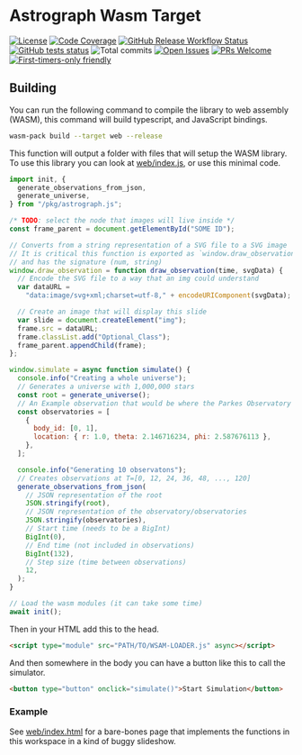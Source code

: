 # Astrograph Wasm Target

[![License](https://img.shields.io/github/license/2sugarcubes/astrograph)](https://github.com/2sugarcubes/astrograph/LICENSE.txt)
[![Code Coverage](https://codecov.io/gh/2sugarcubes/astrograph/branch/dev/graph/badge.svg?token=E27GPTMWQY)](https://codecov.io/github/2sugarcubes/astrograph)
[![GitHub Release Workflow Status](https://img.shields.io/github/actions/workflow/status/2sugarcubes/astrograph/release.yml)](https://github.com/2sugarcubes/astrograph/releases)
[![GitHub tests status](https://img.shields.io/github/check-runs/2sugarcubes/astrograph/dev)](https://github.com/2sugarcubes/astrograph/actions)
![Total commits](https://img.shields.io/github/commit-activity/t/2sugarcubes/astrograph/dev)
[![Open Issues](https://img.shields.io/github/issues/2sugarcubes/astrograph)](https://github.com/2sugarcubes/astrograph/issues)
[![PRs Welcome](https://img.shields.io/badge/PRs-Welcome-leaf--green)](https://makeapullrequest.com)
[![First-timers-only friendly](https://img.shields.io/badge/first--timers--only-friendly-leaf--green)](https://www.firsttimersonly.com/)

## Building

You can run the following command to compile the library to web assembly (WASM),
this command will build typescript, and JavaScript bindings.

```sh
wasm-pack build --target web --release
```

This function will output a folder with files that will setup the WASM library.
To use this library you can look at [web/index.js](../web/index.js), or use
this minimal code.

```JavaScript
import init, {
  generate_observations_from_json,
  generate_universe,
} from "/pkg/astrograph.js";

/* TODO: select the node that images will live inside */
const frame_parent = document.getElementById("SOME ID");

// Converts from a string representation of a SVG file to a SVG image
// It is critical this function is exported as `window.draw_observation`
// and has the signature (num, string)
window.draw_observation = function draw_observation(time, svgData) {
  // Encode the SVG file to a way that an img could understand
  var dataURL =
    "data:image/svg+xml;charset=utf-8," + encodeURIComponent(svgData);

  // Create an image that will display this slide
  var slide = document.createElement("img");
  frame.src = dataURL;
  frame.classList.add("Optional_Class");
  frame_parent.appendChild(frame);
};

window.simulate = async function simulate() {
  console.info("Creating a whole universe");
  // Generates a universe with 1,000,000 stars
  const root = generate_universe();
  // An Example observation that would be where the Parkes Observatory is on earth
  const observatories = [
    {
      body_id: [0, 1],
      location: { r: 1.0, theta: 2.146716234, phi: 2.587676113 },
    },
  ];

  console.info("Generating 10 observatons");
  // Creates observations at T=[0, 12, 24, 36, 48, ..., 120]
  generate_observations_from_json(
    // JSON representation of the root
    JSON.stringify(root),
    // JSON representation of the observatory/observatories
    JSON.stringify(observatories),
    // Start time (needs to be a BigInt)
    BigInt(0),
    // End time (not included in observations)
    BigInt(132),
    // Step size (time between observations)
    12,
  );
}

// Load the wasm modules (it can take some time)
await init();
```

Then in your HTML add this to the head.

```html
<script type="module" src="PATH/TO/WSAM-LOADER.js" async></script>
```

And then somewhere in the body you can have a button like this to call the simulator.

```html
<button type="button" onclick="simulate()">Start Simulation</button>
```

### Example

See [web/index.html](../web/) for a bare-bones page that implements the
functions in this workspace in a kind of buggy slideshow.
